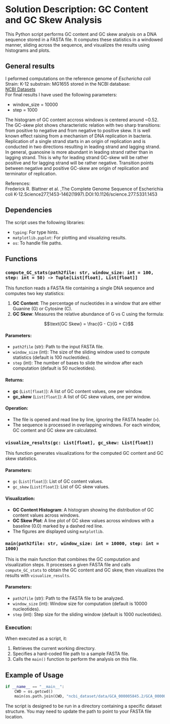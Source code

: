 
# Solution Description: GC Content and GC Skew Analysis

This Python script performs GC content and GC skew analysis on a DNA sequence stored in a FASTA file. It computes these statistics in a windowed manner, sliding across the sequence, and visualizes the results using histograms and plots.

## General results
I peformed computations on the reference genome of *Eschericha coli* Strain: K-12 substrain: MG1655 stored in the NCBI database:  
[NCBI Datasets](https://www.ncbi.nlm.nih.gov/datasets/taxonomy/511145/)  
For final results I have used the following parameters:  
* window_size = 10000
* step = 1000  

The histogram of GC content accross windows is centered around ~0.52.  
The GC-skew plot shows characteristic relation with two sharp transitions: from positive to negative and from negative to positive skew. It is well known effect raising from a mechanism of DNA replication in bacteria. Replication of a single strand starts in an origin of replication and is conducted in two directions resulting in leading strand and lagging strand. In general, guanosine is more abundant in leading strand rather than in lagging strand. This is why for leading strand GC-skew will be rather positive and for lagging strand will be rather negative. Transition points between negative and positive GC-skew are origin of replication and terminator of replication.  

References:  
Frederick R. Blattner et al. ,The Complete Genome Sequence of Escherichia coli K-12.Science277,1453-1462(1997).DOI:10.1126/science.277.5331.1453

## Dependencies
The script uses the following libraries:
- `typing`: For type hints.
- `matplotlib.pyplot`: For plotting and visualizing results.
- `os`: To handle file paths.

## Functions

### `compute_GC_stats(path2file: str, window_size: int = 100, step: int = 50) -> Tuple[List[float], List[float]]`
This function reads a FASTA file containing a single DNA sequence and computes two key statistics:
1. **GC Content**: The percentage of nucleotides in a window that are either Guanine (G) or Cytosine (C).
2. **GC Skew**: Measures the relative abundance of G vs C using the formula:
    ```math
    \text{GC Skew} = \frac{G - C}{G + C}
    ```
   
#### Parameters:
- `path2file` (str): Path to the input FASTA file.
- `window_size` (int): The size of the sliding window used to compute statistics (default is 100 nucleotides).
- `step` (int): The number of bases to slide the window after each computation (default is 50 nucleotides).

#### Returns:
- **gc** (`List[float]`): A list of GC content values, one per window.
- **gc_skew** (`List[float]`): A list of GC skew values, one per window.

#### Operation:
- The file is opened and read line by line, ignoring the FASTA header (`>`).
- The sequence is processed in overlapping windows. For each window, GC content and GC skew are calculated.
  
### `visualize_results(gc: List[float], gc_skew: List[float])`
This function generates visualizations for the computed GC content and GC skew statistics.

#### Parameters:
- `gc` (`List[float]`): List of GC content values.
- `gc_skew` (`List[float]`): List of GC skew values.

#### Visualization:
- **GC Content Histogram**: A histogram showing the distribution of GC content values across windows.
- **GC Skew Plot**: A line plot of GC skew values across windows with a baseline (0.0) marked by a dashed red line.
- The figures are displayed using `matplotlib`.

### `main(path2file: str, window_size: int = 10000, step: int = 1000)`
This is the main function that combines the GC computation and visualization steps. It processes a given FASTA file and calls `compute_GC_stats` to obtain the GC content and GC skew, then visualizes the results with `visualize_results`.

#### Parameters:
- `path2file` (str): Path to the FASTA file to be analyzed.
- `window_size` (int): Window size for computation (default is 10000 nucleotides).
- `step` (int): Step size for the sliding window (default is 1000 nucleotides).

### Execution:
When executed as a script, it:
1. Retrieves the current working directory.
2. Specifies a hard-coded file path to a sample FASTA file.
3. Calls the `main()` function to perform the analysis on this file.

## Example of Usage
```python
if __name__ == "__main__":
    CWD = os.getcwd()
    main(os.path.join(CWD, "ncbi_dataset/data/GCA_000005845.2/GCA_000005845.2_ASM584v2_genomic.fna"))
```

The script is designed to be run in a directory containing a specific dataset structure. You may need to update the path to point to your FASTA file location.
